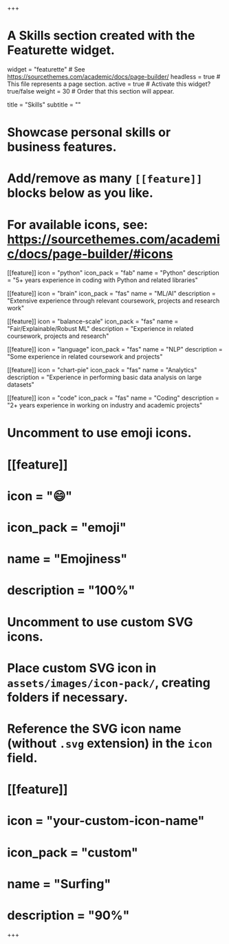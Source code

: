 +++
# A Skills section created with the Featurette widget.
widget = "featurette"  # See https://sourcethemes.com/academic/docs/page-builder/
headless = true  # This file represents a page section.
active = true  # Activate this widget? true/false
weight = 30  # Order that this section will appear.

title = "Skills"
subtitle = ""

# Showcase personal skills or business features.
# 
# Add/remove as many `[[feature]]` blocks below as you like.
# 
# For available icons, see: https://sourcethemes.com/academic/docs/page-builder/#icons

[[feature]]
  icon = "python"
  icon_pack = "fab"
  name = "Python"
  description = "5+ years experience in coding with Python and related libraries"
  
 [[feature]]
  icon = "brain"
  icon_pack = "fas"
  name = "ML/AI"
  description = "Extensive experience through relevant coursework, projects and research work"
  
[[feature]]
  icon = "balance-scale"
  icon_pack = "fas"
  name = "Fair/Explainable/Robust ML"
  description = "Experience in related coursework, projects and research"
  
[[feature]]
  icon = "language"
  icon_pack = "fas"
  name = "NLP"
  description = "Some experience in related coursework and projects"
  
 [[feature]]
  icon = "chart-pie"
  icon_pack = "fas"
  name = "Analytics"
  description = "Experience in performing basic data analysis on large datasets"
  
  
 [[feature]]
  icon = "code"
  icon_pack = "fas"
  name = "Coding"
  description = "2+ years experience in working on industry and academic projects"
  
# Uncomment to use emoji icons.
# [[feature]]
#  icon = ":smile:"
#  icon_pack = "emoji"
#  name = "Emojiness"
#  description = "100%"  

# Uncomment to use custom SVG icons.
# Place custom SVG icon in `assets/images/icon-pack/`, creating folders if necessary.
# Reference the SVG icon name (without `.svg` extension) in the `icon` field.
# [[feature]]
#  icon = "your-custom-icon-name"
#  icon_pack = "custom"
#  name = "Surfing"
#  description = "90%"

+++
